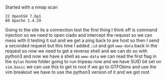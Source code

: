 Started with a nmap scan
```
22 OpenSSH 7.6p1
80 Apache 2.4.29
```
Going to the site its a connection test the first thing I think off is command injection so we need to open ciado and intercept the request so we can mess with it testing it out and we get a ping back to are host so then I send a seconded request but this time I added `;id` and got `www-data` back in the request so now we need to get a reverse shell and we can do so with python3 and now we have a shell as `www-data` we can read the first flag in the `dylan` home folder going to run linpeas now and we have SUID bit set on `vim.basic` we can use this to get to root if we go to GTFObins and use the vim breakout we have to use the python3 version of it and we got root 